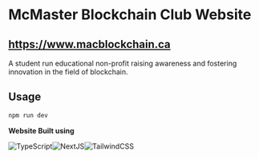 # McMaster Blockchain Club Website

## https://www.macblockchain.ca

A student run educational non-profit raising awareness and fostering innovation in the field of blockchain.

## Usage

```bash
npm run dev
```

**Website Built using**

![TypeScript](https://img.shields.io/badge/typescript-%23007ACC.svg?style=for-the-badge&logo=typescript&logoColor=white)![NextJS](https://img.shields.io/badge/Next-black?style=for-the-badge&logo=next.js&logoColor=white)![TailwindCSS](https://img.shields.io/badge/tailwindcss-%2338B2AC.svg?style=for-the-badge&logo=tailwind-css&logoColor=white)
